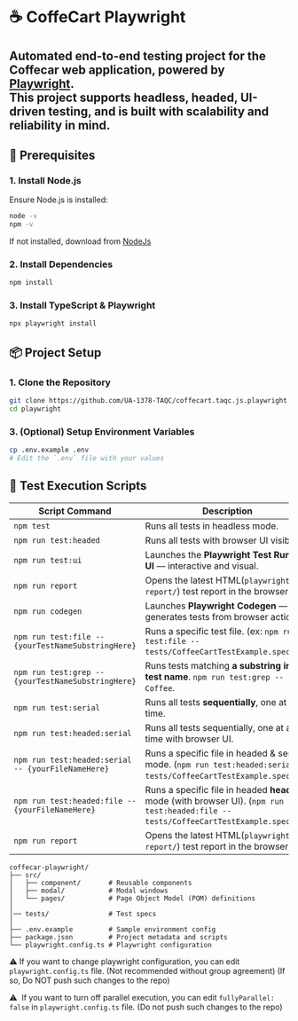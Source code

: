 # ☕ CoffeCart Playwright
**Automated end-to-end testing project for the Coffecar web application, powered by [Playwright](https://playwright.dev/).**  
This project supports headless, headed, UI-driven testing, and is built with scalability and reliability in mind.
---

## 🚀 Prerequisites
### 1. Install Node.js
Ensure Node.js is installed:

```bash
node -v
npm -v
````
If not installed, download from [NodeJs](https://nodejs.org/)

### 2. Install Dependencies
```bash
npm install
````

### 3. Install TypeScript & Playwright
```bash
npx playwright install
````

## 📦 Project Setup
### 1. Clone the Repository
```bash
git clone https://github.com/UA-1378-TAQC/coffecart.taqc.js.playwright
cd playwright
````

### 3. (Optional) Setup Environment Variables
```bash
cp .env.example .env
# Edit the `.env` file with your values
````

## 🧪 Test Execution Scripts
| Script Command                                     | Description                                                                                                                            |
|----------------------------------------------------|----------------------------------------------------------------------------------------------------------------------------------------|
| `npm test`                                         | Runs all tests in headless mode.                                                                                                       |
| `npm run test:headed`                              | Runs all tests with browser UI visible.                                                                                                |
| `npm run test:ui`                                  | Launches the **Playwright Test Runner UI** — interactive and visual.                                                                   |
| `npm run report`                                   | Opens the latest HTML(`playwright-report/`) test report in the browser.                                                                |
| `npm run codegen`                                  | Launches **Playwright Codegen** — generates tests from browser actions.                                                                |
| `npm run test:file -- {yourTestNameSubstringHere}` | Runs a specific test file. (ex: `npm run test:file -- tests/CoffeeCartTestExample.spec.ts`).                                           |
| `npm run test:grep -- {yourTestNameSubstringHere}` | Runs tests matching **a substring in the test name**. `npm run test:grep -- Coffee`.                                              |
| `npm run test:serial`                              | Runs all tests **sequentially**, one at a time.                                                                                        |
| `npm run test:headed:serial`                       | Runs all tests sequentially, one at a time with browser UI.                                                                            |
| `npm run test:headed:serial -- {yourFileNameHere}` | Runs a specific file in headed & serial mode. (`npm run test:headed:serial -- tests/CoffeeCartTestExample.spec.ts`)                    |
| `npm run test:headed:file -- {yourFileNameHere}`   | Runs a specific file in headed **headed** mode (with browser UI).  (`npm run test:headed:file -- tests/CoffeeCartTestExample.spec.ts`) |
| `npm run report`                                   | Opens the latest HTML(`playwright-report/`) test report in the browser.                                                                |

```
coffecar-playwright/
├── src/
│   ├── component/       # Reusable components
│   ├── modal/           # Modal windows
│   └── pages/           # Page Object Model (POM) definitions
│
│── tests/               # Test specs
│
├── .env.example         # Sample environment config
├── package.json         # Project metadata and scripts
└── playwright.config.ts # Playwright configuration
```
⚠️ If you want to change playwright configuration, you can edit `playwright.config.ts` file. (Not recommended without group agreement) (If so, Do NOT push such changes to the repo)

⚠ ️ If you want to turn off parallel execution, you can edit `fullyParallel: false` in `playwright.config.ts` file. (Do not push such changes to the repo)